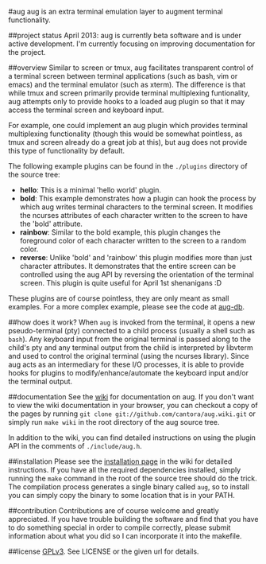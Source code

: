 #aug
aug is an extra terminal emulation layer to augment 
terminal functionality.

##project status
April 2013: 
	aug is currently beta software and is under active development.
	I'm currently focusing on improving documentation for the project.

##overview
Similar to screen or tmux, aug facilitates transparent control of a terminal
screen between terminal applications (such as bash, vim or emacs) and the
terminal emulator (such as xterm). The difference is that while tmux and screen
primarily provide terminal multiplexing funtionality, aug attempts only to
provide hooks to a loaded aug plugin so that it may access the terminal
screen and keyboard input.

For example, one could implement an aug plugin which provides terminal
multiplexing functionality (though this would be somewhat pointless, as tmux and
screen already do a great job at this), but aug does not provide this
type of functionality by default.

The following example plugins can be found in the `./plugins` directory
of the source tree:

 * __hello__: 	This is a minimal 'hello world' plugin.
 * __bold__: 	This example demonstrates how a plugin can hook the process by
				which aug writes terminal characters to the terminal screen.
				It modifies the ncurses attributes of each character written to
				the screen to have the 'bold' attribute.
 * __rainbow__: Similar to the bold example, this plugin changes the foreground
				color of each character written to the screen to a random color.
 * __reverse__: Unlike 'bold' and 'rainbow' this plugin modifies more than just
				character attributes. It demonstrates that the entire screen 
				can be controlled using the aug API by reversing the 
				orientation of the terminal screen. This plugin is quite useful
				for April 1st shenanigans :D

These plugins are of course pointless, they are only meant as small examples. For
a more complex example, please see the code at [aug-db](https://github.com/cantora/aug-db).

##how does it work?
When `aug` is invoked from the terminal, it opens a new pseudo-terminal (pty) 
connected to a child process (usually a shell such as `bash`). Any keyboard
input from the original terminal is passed along to the child's pty and any
terminal output from the child is interpreted by libvterm and used to control
the original terminal (using the ncurses library). Since aug acts as an 
intermediary for these I/O processes, it is able to provide hooks for plugins
to modify/enhance/automate the keyboard input and/or the terminal output.

##documentation
See the [wiki](https://github.com/cantora/aug/wiki/_pages) for documentation on aug.
If you don't want to view the wiki documentation in your browser, you can checkout
a copy of the pages by running `git clone git://github.com/cantora/aug.wiki.git` or
simply run `make wiki` in the root directory of the aug source tree.

In addition to the wiki, you can find detailed instructions on using the plugin API
in the comments of `./include/aug.h`.

##installation
Please see the [installation page](https://github.com/cantora/aug/wiki/Installation)
in the wiki for detailed instructions. If you have all the required dependencies 
installed, simply running the `make` command in the root of the source tree should
do the trick. The compilation process generates a single binary called `aug`, so 
to install you can simply copy the binary to some location that is in your PATH.

##contribution
Contributions are of course welcome and greatly appreciated. If you have trouble
building the software and find that you have to do something special in order to compile
correctly, please submit information about what you did so I can incorporate it into
the makefile.

##license
[GPLv3](http://www.gnu.org/licenses/gpl-3.0.html). See LICENSE or the given url for
details.
